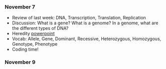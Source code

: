 ### November 7 ###

- Review of last week: DNA, Transcription, Translation, Replication
- Discussion: What is a gene? What is a genome? In a genome, what are the different types of DNA?
- Heredity [powerpoint](https://docs.google.com/presentation/d/1C2JOR3APcsWE_sBTV30gyM3NVKDGRbAB01T_Yiqj7IY/edit#slide=id.p)
 - Vocab: Allele, Gene, Dominant, Recessive, Heterozygous, Homozygous, Genotype, Phenotype
- Coding time!


### November 9 ###
